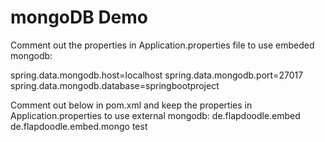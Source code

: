 # mongoDB Demo

Comment out the properties in Application.properties file to use embeded mongodb:

spring.data.mongodb.host=localhost
spring.data.mongodb.port=27017
spring.data.mongodb.database=springbootproject

Comment out below in pom.xml and keep the properties in Application.properties to use external mongodb:
		<dependency>
			<groupId>de.flapdoodle.embed</groupId>
			<artifactId>de.flapdoodle.embed.mongo</artifactId>
			<scope>test</scope>
		</dependency>
